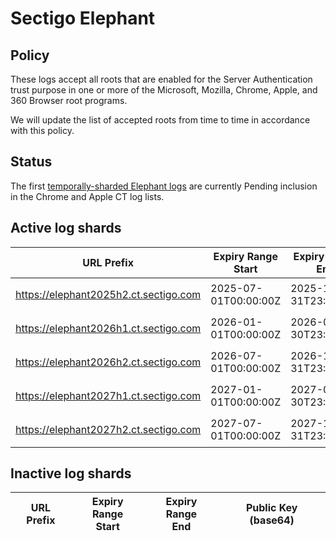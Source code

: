 # Sectigo Elephant

## Policy

These logs accept all roots that are enabled for the Server Authentication trust purpose in one or more of the Microsoft, Mozilla, Chrome, Apple, and 360 Browser root programs.

We will update the list of accepted roots from time to time in accordance with this policy.

## Status

The first [temporally-sharded Elephant logs](https://issues.chromium.org/issues/399134370) are currently Pending inclusion in the Chrome and Apple CT log lists.

## Active log shards

| URL Prefix | Expiry Range<br>Start | Expiry Range<br>End | Public Key (base64) |
|------------|-----------------------|---------------------|---------------------|
| https://elephant2025h2.ct.sectigo.com | 2025-07-01T00:00:00Z | 2025-12-31T23:59:59Z | `MFkwEwYHKoZIzj0CAQYIKoZIzj0DAQcDQgAE0OlLeG`<br>`W2qUZGUoQERydw3GlayEO3ZK3418zThY1tDYr85ASm`<br>`e6ZOL/2DXyOXw8RCwVsKhRbOqMEOxW4Q2p4KQg==` |
| https://elephant2026h1.ct.sectigo.com | 2026-01-01T00:00:00Z | 2026-06-30T23:59:59Z | `MFkwEwYHKoZIzj0CAQYIKoZIzj0DAQcDQgAEU0lqnP`<br>`HoXuU9Fc9dJv1HQZCvssJfvxLsirwVQ/fkFyUqeu4i`<br>`nwPKikeT4DGyyWWH4NR/DCJa2bAumHrXJdAcaQ==` |
| https://elephant2026h2.ct.sectigo.com | 2026-07-01T00:00:00Z | 2026-12-31T23:59:59Z | `MFkwEwYHKoZIzj0CAQYIKoZIzj0DAQcDQgAEO/t4Uw`<br>`koou78zkCchh9tfAKbIUJmbOoUAb8szD8StnnHFKAV`<br>`Y5kq1Ljs8YD7CfzdD7xcVjmQYpbtNUhxRMRtmA==` |
| https://elephant2027h1.ct.sectigo.com | 2027-01-01T00:00:00Z | 2027-06-30T23:59:59Z | `MFkwEwYHKoZIzj0CAQYIKoZIzj0DAQcDQgAE4fu36J`<br>`ygUwaaVO+ddWJ97FJZlA5SjPLmT+RHwg0pavkIrbT1`<br>`b5LNQrsaEw0CoGraf7BkzKZf7PC8gYAScw2woA==` |
| https://elephant2027h2.ct.sectigo.com | 2027-07-01T00:00:00Z | 2027-12-31T23:59:59Z | `MFkwEwYHKoZIzj0CAQYIKoZIzj0DAQcDQgAECTPhpJ`<br>`nRFroRRpP/1DdAns+PrnmUywtqIV+EeL4Jg8zKouoW`<br>`7kuAkYo+kZeoHtyK7CBhflIlMk7T2Qrn4w/t8g==` |

## Inactive log shards

| URL Prefix | Expiry Range<br>Start | Expiry Range<br>End | Public Key (base64) |
|------------|-----------------------|---------------------|---------------------|
